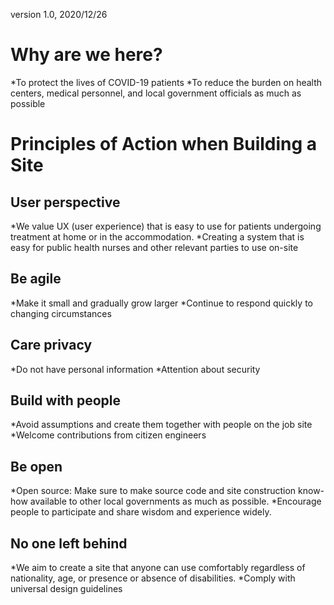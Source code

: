 version 1.0, 2020/12/26

# Why are we here?

*To protect the lives of COVID-19 patients
*To reduce the burden on health centers, medical personnel, and local government officials as much as possible

# Principles of Action when Building a Site

## User perspective

*We value UX (user experience) that is easy to use for patients undergoing treatment at home or in the accommodation.
*Creating a system that is easy for public health nurses and other relevant parties to use on-site

## Be agile

*Make it small and gradually grow larger
*Continue to respond quickly to changing circumstances

## Care privacy

*Do not have personal information
*Attention about security

## Build with people

*Avoid assumptions and create them together with people on the job site
*Welcome contributions from citizen engineers

## Be open

*Open source: Make sure to make source code and site construction know-how available to other local governments as much as possible.
*Encourage people to participate and share wisdom and experience widely.
## No one left behind

*We aim to create a site that anyone can use comfortably regardless of nationality, age, or presence or absence of disabilities.
*Comply with universal design guidelines